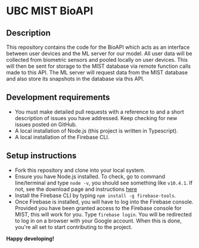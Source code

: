 # UBC MIST BioAPI

## Description
This repository contains the code for the BioAPI which acts as an interface between user devices and the ML server for our model. All user data will be collected from biometric sensors and pooled locally on user devices. This will then be sent for storage to the MIST database via remote function calls made to this API. The ML server will request data from the MIST database and also store its snapshots in the database via this API. 
## Development requirements
- You must make detailed pull requests with a reference to and a short description of issues you have addressed. Keep checking for new issues posted on GitHub.
- A local installation of Node.js (this project is written in Typescript).
- A local installation of the Firebase CLI.
## Setup instructions
- Fork this repository and clone into your local system.
- Ensure you have Node.js installed. To check, go to command line/terminal and type `node -v`, you should see something like `v10.4.1`. If not, see the download page and instructions [here](https://nodejs.org/en/download/)
- Install the Firebase CLI by typing `npm install -g firebase-tools`.
- Once Firebase is installed, you will have to log into the Firebase console. Provided you have been granted access to the Firebase console for MIST, this will work for you. Type `firebase login`. You will be redirected to log in on a browser with your Google account.
When this is done, you're all set to start contributing to the project. 

**Happy developing!**

